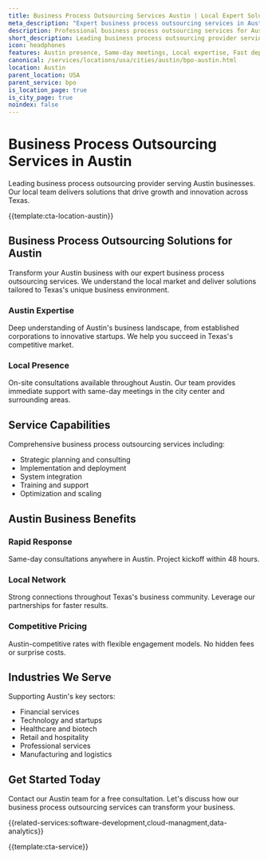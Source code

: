 ```yaml
---
title: Business Process Outsourcing Services Austin | Local Expert Solutions
meta_description: "Expert business process outsourcing services in Austin. Local team, same-day consultations, proven results. Transform your business today."
description: Professional business process outsourcing services for Austin businesses
short_description: Leading business process outsourcing provider serving Austin and Texas.
icon: headphones
features: Austin presence, Same-day meetings, Local expertise, Fast deployment, Competitive rates, Proven track record
canonical: /services/locations/usa/cities/austin/bpo-austin.html
location: Austin
parent_location: USA
parent_service: bpo
is_location_page: true
is_city_page: true
noindex: false
---
```


# Business Process Outsourcing Services in Austin

Leading business process outsourcing provider serving Austin businesses. Our local team delivers solutions that drive growth and innovation across Texas.

{{template:cta-location-austin}}

## Business Process Outsourcing Solutions for Austin

Transform your Austin business with our expert business process outsourcing services. We understand the local market and deliver solutions tailored to Texas's unique business environment.

### Austin Expertise

Deep understanding of Austin's business landscape, from established corporations to innovative startups. We help you succeed in Texas's competitive market.

### Local Presence

On-site consultations available throughout Austin. Our team provides immediate support with same-day meetings in the city center and surrounding areas.

## Service Capabilities

Comprehensive business process outsourcing services including:
- Strategic planning and consulting
- Implementation and deployment
- System integration
- Training and support
- Optimization and scaling

## Austin Business Benefits

### Rapid Response
Same-day consultations anywhere in Austin. Project kickoff within 48 hours.

### Local Network
Strong connections throughout Texas's business community. Leverage our partnerships for faster results.

### Competitive Pricing
Austin-competitive rates with flexible engagement models. No hidden fees or surprise costs.

## Industries We Serve

Supporting Austin's key sectors:
- Financial services
- Technology and startups
- Healthcare and biotech
- Retail and hospitality
- Professional services
- Manufacturing and logistics

## Get Started Today

Contact our Austin team for a free consultation. Let's discuss how our business process outsourcing services can transform your business.

{{related-services:software-development,cloud-managment,data-analytics}}

{{template:cta-service}}

